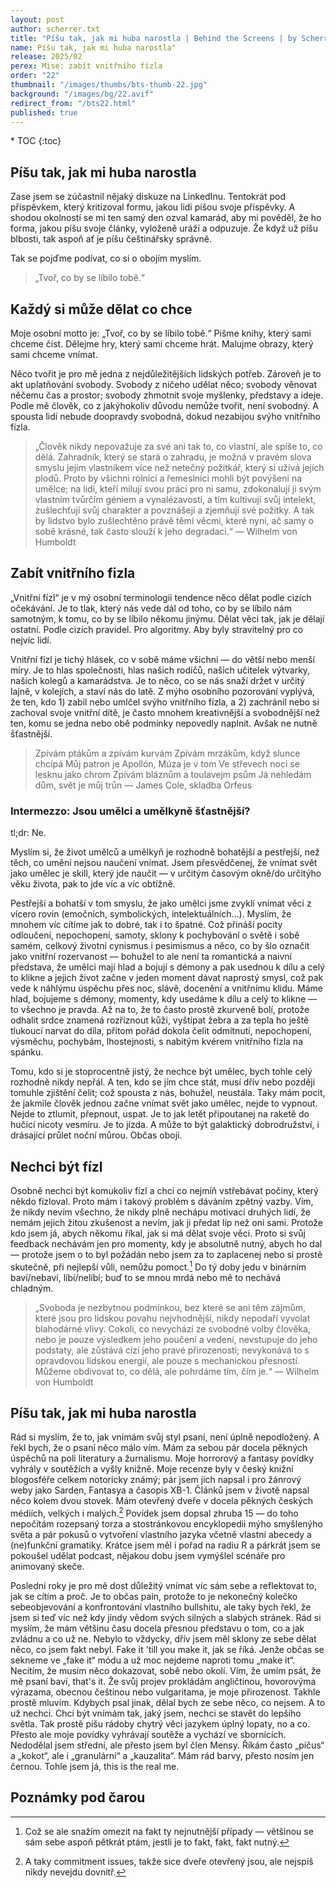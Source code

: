 ```yaml
---
layout: post
author: scherrer.txt
title: "Píšu tak, jak mi huba narostla | Behind the Screens | by Scherrer.txt"
name: Píšu tak, jak mi huba narostla"
release: 2025/02
perex: Mise: zabít vnitřního fízla
order: "22"
thumbnail: "/images/thumbs/bts-thumb-22.jpg"
background: "/images/bg/22.avif"
redirect_from: "/bts22.html"
published: true
---
```


<div id="toc"></div>
* TOC
{:toc}

## Píšu tak, jak mi huba narostla
Zase jsem se zúčastnil nějaký diskuze na LinkedInu. Tentokrát pod příspěvkem, který kritizoval formu, jakou lidi píšou svoje příspěvky. A shodou okolností se mi ten samý den ozval kamarád, aby mi pověděl, že ho forma, jakou píšu svoje články, vyloženě uráží a odpuzuje. Že když už píšu blbosti, tak aspoň ať je píšu češtinářsky správně.

Tak se pojďme podívat, co si o obojím myslím.

> „Tvoř, co by se líbilo tobě.“

## Každý si může dělat co chce
Moje osobní motto je: „Tvoř, co by se líbilo tobě.“ Pišme knihy, který sami chceme číst. Dělejme hry, který sami chceme hrát. Malujme obrazy, který sami chceme vnímat.

Něco tvořit je pro mě jedna z nejdůležitějších lidských potřeb. Zároveň je to akt uplatňování svobody. Svobody z ničeho udělat něco; svobody věnovat něčemu čas a prostor; svobody zhmotnit svoje myšlenky, představy a ideje. Podle mě člověk, co z jakýhokoliv důvodu nemůže tvořit, není svobodný. A spousta lidí nebude doopravdy svobodná, dokud nezabijou svýho vnitřního fízla.

> „Člověk nikdy nepovažuje za své ani tak to, co vlastní, ale spíše to, co dělá. Zahradník, který se stará o zahradu, je možná v pravém slova smyslu jejím vlastníkem více než netečný požitkář, který si užívá jejích plodů. Proto by všichni rolníci a řemeslníci mohli být povýšeni na umělce; na lidi, kteří milují svou práci pro ni samu, zdokonalují ji svým vlastním tvůrčím géniem a vynalézavostí, a tím kultivují svůj intelekt, zušlechťují svůj charakter a povznášejí a zjemňují své požitky. A tak by lidstvo bylo zušlechtěno právě těmi věcmi, které nyní, ač samy o sobě krásné, tak často slouží k jeho degradaci.“
> — Wilhelm von Humboldt

## Zabít vnitřního fizla
„Vnitřní fízl“ je v mý osobní terminologii tendence něco dělat podle cizích očekávání. Je to tlak, který nás vede dál od toho, co by se líbilo nám samotným, k tomu, co by se líbilo někomu jinýmu. Dělat věci tak, jak je dělají ostatní. Podle cizích pravidel. Pro algoritmy. Aby byly stravitelný pro co nejvíc lidí.

Vnitřní fízl je tichý hlásek, co v sobě máme všichni — do větší nebo menší míry. Je to hlas společnosti, hlas našich rodičů, našich učitelek výtvarky, našich kolegů a kamarádstva. Je to něco, co se nás snaží držet v určitý lajně, v kolejích, a staví nás do latě. Z mýho osobního pozorování vyplývá, že ten, kdo 1) zabil nebo umlčel svýho vnitřního fízla, a 2) zachránil nebo si zachoval svoje vnitřní dítě, je často mnohem kreativnější a svobodnější než ten, komu se jedna nebo obě podmínky nepovedly naplnit. Avšak ne nutně šťastnější.

> Zpívám ptákům a zpívám kurvám
> Zpívám mrzákům, když slunce chcípá
> Můj patron je Apollón, Múza je v tom
> Ve střevech noci se lesknu jako chrom
> Zpívám bláznům a toulavejm psům
> Já nehledám dům, svět je můj trůn
> — James Cole, skladba Orfeus

### Intermezzo: Jsou umělci a umělkyně šťastnější?
tl;dr: Ne.

Myslím si, že život umělců a umělkyň je rozhodně bohatější a pestřejší, než těch, co umění nejsou naučení vnímat. Jsem přesvědčenej, že vnímat svět jako umělec je skill, který jde naučit — v určitým časovým okně/do určitýho věku života, pak to jde víc a víc obtížně.

Pestřejší a bohatší v tom smyslu, že jako umělci jsme zvyklí vnímat věci z vícero rovin (emočních, symbolických, intelektuálních…). Myslím, že mnohem víc cítíme jak to dobré, tak i to špatné. Což přináší pocity odloučení, nepochopení, samoty, sklony k pochybování o světě i sobě samém, celkový životní cynismus i pesimismus a něco, co by šlo označit jako vnitřní rozervanost — bohužel to ale není ta romantická a naivní představa, že umělci mají hlad a bojují s démony a pak usednou k dílu a celý to klikne a jejich život začne v jeden moment dávat naprostý smysl, což pak vede k náhlýmu úspěchu přes noc, slávě, docenění a vnitřnímu klidu. Máme hlad, bojujeme s démony, momenty, kdy usedáme k dílu a celý to klikne — to všechno je pravda. Až na to, že to často prostě zkurveně bolí, protože odhalit srdce znamená rozříznout kůži, vyštípat žebra a za tepla ho ještě tlukoucí narvat do díla, přitom pořád dokola čelit odmítnutí, nepochopení, výsměchu, pochybám, lhostejnosti, s nabitým kvérem vnitřního fízla na spánku.

Tomu, kdo si je stoprocentně jistý, že nechce být umělec, bych tohle celý rozhodně nikdy nepřál. A ten, kdo se jím chce stát, musí dřív nebo později tomuhle zjištění čelit; což spousta z nás, bohužel, neustála. Taky mám pocit, že jakmile člověk jednou začne vnímat svět jako umělec, nejde to vypnout. Nejde to ztlumit, přepnout, uspat. Je to jak letět připoutanej na raketě do hučící nicoty vesmíru. Je to jízda. A může to být galaktický dobrodružství, i drásající průlet noční můrou. Občas obojí.

## Nechci být fízl
Osobně nechci být komukoliv fízl a chci co nejmíň vstřebávat počiny, který někdo fízloval. Proto mám i takový problém s dáváním zpětný vazby. Vím, že nikdy nevím všechno, že nikdy plně nechápu motivaci druhých lidí, že nemám jejich žitou zkušenost a nevím, jak ji předat líp než oni sami. Protože kdo jsem já, abych někomu říkal, jak si má dělat svoje věci. Proto si svůj feedback nechávám jen pro momenty, kdy je absolutně nutný, abych ho dal — protože jsem o to byl požádán nebo jsem za to zaplacenej nebo si prostě skutečně, při nejlepší vůli, nemůžu pomoct.[^1] Do tý doby jedu v binárním baví/nebaví, líbí/nelíbí; buď to se mnou mrdá nebo mě to nechává chladným.

> „Svoboda je nezbytnou podmínkou, bez které se ani těm zájmům, které jsou pro lidskou povahu nejvhodnější, nikdy nepodaří vyvolat blahodárné vlivy. Cokoli, co nevychází ze svobodné volby člověka, nebo je pouze výsledkem jeho poučení a vedení, nevstupuje do jeho podstaty, ale zůstává cizí jeho pravé přirozenosti; nevykonává to s opravdovou lidskou energií, ale pouze s mechanickou přesností. Můžeme obdivovat to, co dělá, ale pohrdáme tím, čím je.“
> — Wilhelm von Humboldt

## Píšu tak, jak mi huba narostla
Rád si myslím, že to, jak vnímám svůj styl psaní, není úplně nepodložený. A řekl bych, že o psaní něco málo vím. Mám za sebou pár docela pěkných úspěchů na poli literatury a žurnalismu. Moje horrorový a fantasy povídky vyhrály v soutěžích a vyšly knižně. Moje recenze byly v český knižní blogosféře celkem notoricky známý; pár jsem jich napsal i pro žánrový weby jako Sarden, Fantasya a časopis XB-1. Článků jsem v životě napsal něco kolem dvou stovek. Mám otevřený dveře v docela pěkných českých médiích, velkých i malých.[^2] Povídek jsem dopsal zhruba 15 — do toho nepočítám rozepsaný torza a stostránkovou encyklopedii mýho smyšlenýho světa a pár pokusů o vytvoření vlastního jazyka včetně vlastní abecedy a (ne)funkční gramatiky. Krátce jsem měl i pořad na radiu R a párkrát jsem se pokoušel udělat podcast, nějakou dobu jsem vymýšlel scénáře pro animovaný skeče.

Poslední roky je pro mě dost důležitý vnímat víc sám sebe a reflektovat to, jak se cítím a proč. Je to občas pain, protože to je nekonečný kolečko sebeobjevování a konfrontování vlastního bullshitu, ale taky bych řekl, že jsem si teď víc než kdy jindy vědom svých silných a slabých stránek. Rád si myslím, že mám většinu času docela přesnou představu o tom, co a jak zvládnu a co už ne. Nebylo to vždycky, dřív jsem měl sklony ze sebe dělat něco, co jsem fakt nebyl. Fake it 'till you make it, jak se říká. Jenže občas se sekneme ve „fake it“ módu a už moc nejdeme naproti tomu „make it“. Necítím, že musím něco dokazovat, sobě nebo okolí. Vím, že umím psát, že mě psaní baví, that's it. Že svůj projev prokládám angličtinou, hovorovýma výrazama, obecnou češtinou nebo vulgaritama, je moje přirozenost. Takhle prostě mluvím. Kdybych psal jinak, dělal bych ze sebe něco, co nejsem. A to už nechci. Chci být vnímám tak, jaký jsem, nechci se stavět do lepšího světla. Tak prostě píšu rádoby chytrý věci jazykem úplný lopaty, no a co. Přesto ale moje povídky vyhrávají soutěže a vychází ve sbornících. Nedodělal jsem střední, ale přesto jsem byl člen Mensy. Říkám často „píčus“ a „kokot“, ale i „granulární“ a „kauzalita“. Mám rád barvy, přesto nosím jen černou. Tohle jsem já, this is the real me.

## Poznámky pod čarou
[^1]: Což se ale snažím omezit na fakt ty nejnutnější případy — většinou se sám sebe aspoň pětkrát ptám, jestli je to fakt, fakt, fakt nutný.
[^2]: A taky commitment issues, takže sice dveře otevřený jsou, ale nejspíš nikdy nevejdu dovnitř.
